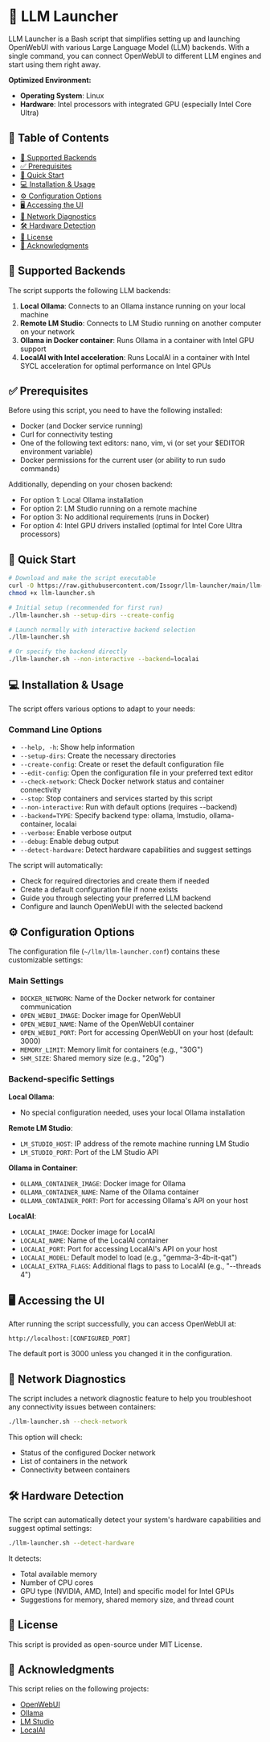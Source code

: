 # 🚀 LLM Launcher

LLM Launcher is a Bash script that simplifies setting up and launching OpenWebUI with various Large Language Model (LLM) backends. With a single command, you can connect OpenWebUI to different LLM engines and start using them right away.

**Optimized Environment:**
- **Operating System**: Linux
- **Hardware**: Intel processors with integrated GPU (especially Intel Core Ultra)

## 📑 Table of Contents
- [🔌 Supported Backends](#-supported-backends)
- [✅ Prerequisites](#-prerequisites)
- [🚀 Quick Start](#-quick-start)
- [💻 Installation & Usage](#-installation--usage)
- [⚙️ Configuration Options](#️-configuration-options)
- [🖥️ Accessing the UI](#️-accessing-the-ui)
- [📡 Network Diagnostics](#-network-diagnostics)
- [🛠️ Hardware Detection](#-hardware-detection)
- [📝 License](#-license)
- [🙏 Acknowledgments](#-acknowledgments)

## 🔌 Supported Backends

The script supports the following LLM backends:

1. **Local Ollama**: Connects to an Ollama instance running on your local machine
2. **Remote LM Studio**: Connects to LM Studio running on another computer on your network
3. **Ollama in Docker container**: Runs Ollama in a container with Intel GPU support
4. **LocalAI with Intel acceleration**: Runs LocalAI in a container with Intel SYCL acceleration for optimal performance on Intel GPUs

## ✅ Prerequisites

Before using this script, you need to have the following installed:

- Docker (and Docker service running)
- Curl for connectivity testing
- One of the following text editors: nano, vim, vi (or set your $EDITOR environment variable)
- Docker permissions for the current user (or ability to run sudo commands)

Additionally, depending on your chosen backend:
- For option 1: Local Ollama installation
- For option 2: LM Studio running on a remote machine
- For option 3: No additional requirements (runs in Docker)
- For option 4: Intel GPU drivers installed (optimal for Intel Core Ultra processors)

## 🚀 Quick Start

```bash
# Download and make the script executable
curl -O https://raw.githubusercontent.com/Issogr/llm-launcher/main/llm-launcher.sh
chmod +x llm-launcher.sh

# Initial setup (recommended for first run)
./llm-launcher.sh --setup-dirs --create-config

# Launch normally with interactive backend selection
./llm-launcher.sh

# Or specify the backend directly
./llm-launcher.sh --non-interactive --backend=localai
```

## 💻 Installation & Usage

The script offers various options to adapt to your needs:

### Command Line Options

- `--help, -h`: Show help information
- `--setup-dirs`: Create the necessary directories
- `--create-config`: Create or reset the default configuration file
- `--edit-config`: Open the configuration file in your preferred text editor
- `--check-network`: Check Docker network status and container connectivity
- `--stop`: Stop containers and services started by this script
- `--non-interactive`: Run with default options (requires --backend)
- `--backend=TYPE`: Specify backend type: ollama, lmstudio, ollama-container, localai
- `--verbose`: Enable verbose output
- `--debug`: Enable debug output
- `--detect-hardware`: Detect hardware capabilities and suggest settings

The script will automatically:
- Check for required directories and create them if needed
- Create a default configuration file if none exists
- Guide you through selecting your preferred LLM backend
- Configure and launch OpenWebUI with the selected backend

## ⚙️ Configuration Options

The configuration file (`~/llm/llm-launcher.conf`) contains these customizable settings:

### Main Settings
- `DOCKER_NETWORK`: Name of the Docker network for container communication
- `OPEN_WEBUI_IMAGE`: Docker image for OpenWebUI
- `OPEN_WEBUI_NAME`: Name of the OpenWebUI container
- `OPEN_WEBUI_PORT`: Port for accessing OpenWebUI on your host (default: 3000)
- `MEMORY_LIMIT`: Memory limit for containers (e.g., "30G")
- `SHM_SIZE`: Shared memory size (e.g., "20g")

### Backend-specific Settings

**Local Ollama**: 
- No special configuration needed, uses your local Ollama installation

**Remote LM Studio**:
- `LM_STUDIO_HOST`: IP address of the remote machine running LM Studio
- `LM_STUDIO_PORT`: Port of the LM Studio API

**Ollama in Container**:
- `OLLAMA_CONTAINER_IMAGE`: Docker image for Ollama
- `OLLAMA_CONTAINER_NAME`: Name of the Ollama container
- `OLLAMA_CONTAINER_PORT`: Port for accessing Ollama's API on your host

**LocalAI**:
- `LOCALAI_IMAGE`: Docker image for LocalAI
- `LOCALAI_NAME`: Name of the LocalAI container
- `LOCALAI_PORT`: Port for accessing LocalAI's API on your host
- `LOCALAI_MODEL`: Default model to load (e.g., "gemma-3-4b-it-qat")
- `LOCALAI_EXTRA_FLAGS`: Additional flags to pass to LocalAI (e.g., "--threads 4")

## 🖥️ Accessing the UI

After running the script successfully, you can access OpenWebUI at:
```
http://localhost:[CONFIGURED_PORT]
```

The default port is 3000 unless you changed it in the configuration.

## 📡 Network Diagnostics

The script includes a network diagnostic feature to help you troubleshoot any connectivity issues between containers:

```bash
./llm-launcher.sh --check-network
```

This option will check:
- Status of the configured Docker network
- List of containers in the network
- Connectivity between containers

## 🛠️ Hardware Detection

The script can automatically detect your system's hardware capabilities and suggest optimal settings:

```bash
./llm-launcher.sh --detect-hardware
```

It detects:
- Total available memory
- Number of CPU cores
- GPU type (NVIDIA, AMD, Intel) and specific model for Intel GPUs
- Suggestions for memory, shared memory size, and thread count

## 📝 License

This script is provided as open-source under MIT License.

## 🙏 Acknowledgments

This script relies on the following projects:
- [OpenWebUI](https://github.com/open-webui/open-webui)
- [Ollama](https://github.com/ollama/ollama)
- [LM Studio](https://lmstudio.ai/)
- [LocalAI](https://github.com/go-skynet/LocalAI)
